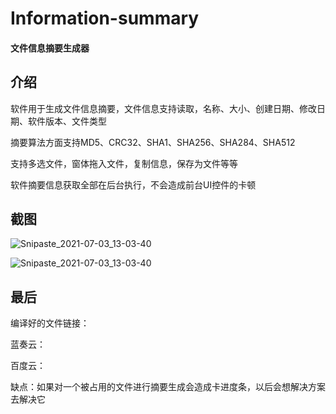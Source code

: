 # Information-summary

#### 文件信息摘要生成器

## 介绍

软件用于生成文件信息摘要，文件信息支持读取，名称、大小、创建日期、修改日期、软件版本、文件类型

摘要算法方面支持MD5、CRC32、SHA1、SHA256、SHA284、SHA512

支持多选文件，窗体拖入文件，复制信息，保存为文件等等

软件摘要信息获取全部在后台执行，不会造成前台UI控件的卡顿

## 截图

![Snipaste_2021-07-03_13-03-40](图片/Snipaste_2021-07-30_11-30-54.png)

![Snipaste_2021-07-03_13-03-40](图片/Snipaste_2021-07-30_11-31-01.png)

## 最后

编译好的文件链接：

蓝奏云：

百度云：

缺点：如果对一个被占用的文件进行摘要生成会造成卡进度条，以后会想解决方案去解决它
